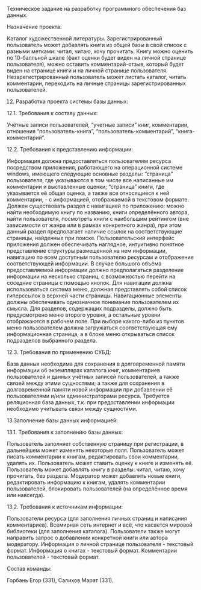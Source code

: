 Техническое задание на разработку программного обеспечения баз данных.

Назначение проекта:

Каталог художественной литературы. Зарегистрированный пользователь может добавлять книги из общей базы в свой список с разными метками: читал, читаю, хочу прочитать. Книгу можно оценить по 10-балльной шкале (факт оценки будет виден на личной странице пользователя), можно оставить комментарий-отзыв, который будет виден на странице книги и на личной странице пользователя. Незарегистрированный пользователь может листать каталог, читать комментарии, переходить на личные страницы зарегистрированных пользователей.

12. Разработка проекта системы базы данных:

12.1. Требования к составу данных:

Учётные записи пользователей, “учетные записи” книг, комментарии, отношения “пользователь-книга”, “пользователь-комментарий”, “книга-комментарий”.

12.2. Требования к представлению информации:

Информация должна предоставляться пользователям ресурса посредством приложения, работающего на операционной системе windows, имеющего следующие основные разделы: “страница” пользователя, где указываются в том числе все написанные им комментарии и выставленные оценки; “страница” книги, где указывается её общая оценка, а также все относящиеся к ней комментарии, - с информацией, отображаемой в текстовом формате. Должен существовать раздел с навигацией по приложению: можно найти необходимую книгу по названию, книги определённого автора, найти пользователя, посмотреть книги с наибольшим рейтингом (вне зависимости от жанра или в рамках конкретного жанра), при этом данный раздел предполагает наличие ссылок на соответствующие страницы, найденные при поиске. Пользовательский интерфейс приложения должен обеспечивать наглядное, интуитивно понятное представление структуры размещенной на нем информации, навигацию по всем доступным пользователю ресурсам и отображение соответствующей информации. В случае большого объёма предоставляемой информации должно предполагаться разделение информации на несколько страниц, с возможностью перейти на соседние страницы с помощью кнопок. Для навигации должна использоваться система меню, должная представлять собой список гиперссылок в верхней части страницы. Навигационные элементы должны обеспечивать однозначное понимание пользователем их смысла. Для разделов, содержащих подразделы, должно быть предусмотрено меню второго уровня, а остальные уровни отображаются в рабочем поле. При выборе какого-либо из пунктов меню пользователем должна загружаться соответствующая ему информационная страница, а в блоке меню открываться список подразделов выбранного раздела.

12.3. Требования по применению СУБД:

База данных необходима для сохранения в долговременной памяти информации об экземплярах каталога книг, комментариев пользователей и данных учётных записей пользователей, а также связей между этими сущностями; а также для сохранения в долговременной памяти новой информации при добавлении её пользователями и/или администраторами ресурса. Требуется реляционная база данных, т.к. при предоставлении информации необходимо учитывать связи между сущностями.

13.Заполнение базы данных информацией:

13.1. Требования к заполнению базы данных:

Пользователь заполняет собственную страницу при регистрации, в дальнейшем может изменять некоторые поля. Пользователь может писать комментарии к книгам, редактировать свои комментарии, удалять их. Пользователь может ставить оценку к книге и изменять её. Пользователь может добавлять книгу в разделы: читал, читаю, хочу прочитать, без раздела. Модератор может добавлять новые книги, редактировать информацию к книгам, удалять комментарии пользователей, блокировать пользователей (на определённое время или навсегда).

13.2. Требования к источникам информации:

Пользователи ресурса (для заполнения личных страниц и написания комментариев). Всемирная сеть интернет и всё, что касается мировой библиотеки (для заполнения каталога). Пользователи также могут направить запрос о добавлении конкретной книги или автора модератору. Информация о личной странице пользователя - текстовый формат. Информация о книгах - текстовый формат. Комментарии пользователей - текстовый формат.


Состав команды:

Горбань Егор (331), Салихов Марат (331).
